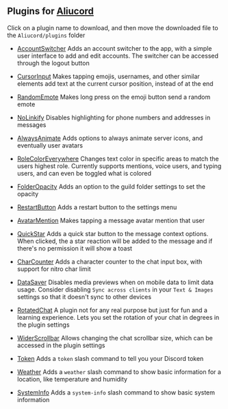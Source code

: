 ## Plugins for [Aliucord](https://github.com/Aliucord)

Click on a plugin name to download, and then move the downloaded file to the `Aliucord/plugins` folder
- [AccountSwitcher](https://github.com/zt64/aliucord-plugins/raw/builds/AccountSwitcher.zip)
  Adds an account switcher to the app, with a simple user interface to add and edit accounts. The switcher can be accessed through the logout button
  
- [CursorInput](https://github.com/zt64/aliucord-plugins/raw/builds/CursorInput.zip)
  Makes tapping emojis, usernames, and other similar elements add text at the current cursor position, instead of at the end

- [RandomEmote](https://github.com/zt64/aliucord-plugins/raw/builds/RandomEmote.zip)
  Makes long press on the emoji button send a random emote

- [NoLinkify](https://github.com/zt64/aliucord-plugins/raw/builds/NoLinkify.zip)
  Disables highlighting for phone numbers and addresses in messages

- [AlwaysAnimate](https://github.com/zt64/aliucord-plugins/raw/builds/AlwaysAnimate.zip)
  Adds options to always animate server icons, and eventually user avatars

- [RoleColorEverywhere](https://github.com/zt64/aliucord-plugins/raw/builds/RoleColorEverywhere.zip)
  Changes text color in specific areas to match the users highest role. Currently supports mentions, voice users, and typing users, and can even be toggled what is colored

- [FolderOpacity](https://github.com/zt64/aliucord-plugins/raw/builds/FolderOpacity.zip)
  Adds an option to the guild folder settings to set the opacity

- [RestartButton](https://github.com/zt64/aliucord-plugins/raw/builds/RestartButton.zip)
  Adds a restart button to the settings menu

- [AvatarMention](https://github.com/zt64/aliucord-plugins/raw/builds/AvatarMention.zip)
  Makes tapping a message avatar mention that user

- [QuickStar](https://github.com/zt64/aliucord-plugins/raw/builds/QuickStar.zip)
  Adds a quick star button to the message context options. When clicked, the a star reaction will be added to the message and if there's no permission it will show a toast

- [CharCounter](https://github.com/zt64/aliucord-plugins/raw/builds/CharCounter.zip)
  Adds a character counter to the chat input box, with support for nitro char limit

- [DataSaver](https://github.com/zt64/aliucord-plugins/raw/builds/DataSaver.zip)
  Disables media previews when on mobile data to limit data usage. Consider disabling `Sync across clients` in your `Text & Images` settings so that it doesn't sync to other devices

- [RotatedChat](https://github.com/zt64/aliucord-plugins/raw/builds/RotatedChat.zip)
  A plugin not for any real purpose but just for fun and a learning experience. Lets you set the rotation of your chat in degrees in the plugin settings

- [WiderScrollbar](https://github.com/zt64/aliucord-plugins/raw/builds/WiderScrollbar.zip)
  Allows changing the chat scrollbar size, which can be accessed in the plugin settings

- [Token](https://github.com/zt64/aliucord-plugins/raw/builds/Token.zip)
  Adds a `token` slash command to tell you your Discord token

- [Weather](https://github.com/zt64/aliucord-plugins/raw/builds/Weather.zip)
  Adds a `weather` slash command to show basic information for a location, like temperature and humidity

- [SystemInfo](https://github.com/zt64/aliucord-plugins/raw/builds/SystemInfo.zip)
  Adds a `system-info` slash command to show basic system information